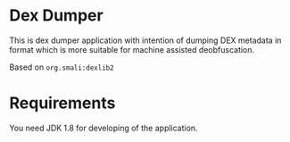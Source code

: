 Dex Dumper
==========

This is dex dumper application with intention of dumping DEX metadata in format which is more suitable for machine assisted deobfuscation.

Based on `org.smali:dexlib2`

# Requirements

You need JDK 1.8 for developing of the application.
